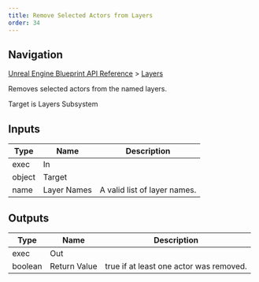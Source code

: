```yaml
---
title: Remove Selected Actors from Layers
order: 34
---
```

## Navigation

[Unreal Engine Blueprint API Reference](https://dev.epicgames.com/documentation/en-us/unreal-engine/BlueprintAPI) > [Layers](https://dev.epicgames.com/documentation/en-us/unreal-engine/BlueprintAPI/Layers)

Removes selected actors from the named layers.

Target is Layers Subsystem

## Inputs

| Type | Name | Description |
| --- | --- | --- |
| exec | In |  |
| object | Target |  |
| name | Layer Names | A valid list of layer names. |

## Outputs

| Type | Name | Description |
| --- | --- | --- |
| exec | Out |  |
| boolean | Return Value | true if at least one actor was removed. |

